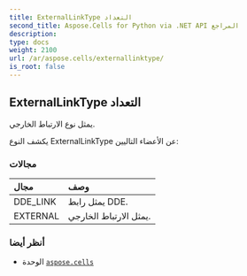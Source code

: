 ```yaml
---
title: ExternalLinkType التعداد
second_title: Aspose.Cells for Python via .NET API المراجع
description:
type: docs
weight: 2100
url: /ar/aspose.cells/externallinktype/
is_root: false
---
```

##  ExternalLinkType التعداد
يمثل نوع الارتباط الخارجي.



يكشف النوع ExternalLinkType عن الأعضاء التاليين:

###  مجالات
| مجال| وصف|
| :- | :- |
| DDE_LINK | يمثل رابط DDE.|
| EXTERNAL | يمثل الارتباط الخارجي.|



###  أنظر أيضا
* الوحدة [`aspose.cells`](..)
